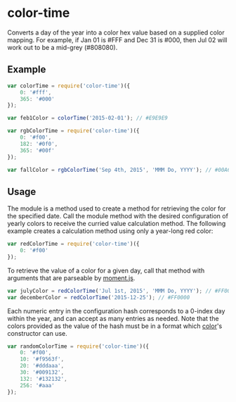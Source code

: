 # color-time
Converts a day of the year into a color hex value based on a supplied color mapping. For example, if Jan 01 is #FFF and Dec 31 is #000, then Jul 02 will work out to be a mid-grey (#808080).

## Example

```javascript
var colorTime = require('color-time')({
    0: '#fff',
    365: '#000'
});

var feb1Color = colorTime('2015-02-01'); // #E9E9E9

var rgbColorTime = require('color-time')({
    0: '#f00',
    182: '#0f0',
    365: '#00f'
});

var fallColor = rgbColorTime('Sep 4th, 2015', 'MMM Do, YYYY'); // #00A659
```

## Usage

The module is a method used to create a method for retrieving the color for the specified date. Call the module method with the desired configuration of yearly colors to receive the curried value calculation method. The following example creates a calculation method using only a year-long red color:

```javascript
var redColorTime = require('color-time')({
    0: '#f00'
});
```

To retrieve the value of a color for a given day, call that method with arguments that are parseable by [moment.js](http://momentjs.com/).

```javascript
var julyColor = redColorTime('Jul 1st, 2015', 'MMM Do, YYYY'); // #FF0000
var decemberColor = redColorTime('2015-12-25'); // #FF0000
```

Each numeric entry in the configuration hash corresponds to a 0-index day within the year, and can accept as many entries as needed. Note that the colors provided as the value of the hash must be in a format which [color](https://github.com/harthur/color)'s constructor can use.

```javascript
var randomColorTime = require('color-time')({
    0: '#f00',
    10: '#f9563f',
    20: '#dddaaa',
    30: '#009132',
    132: '#132132',
    256: '#aaa'
});
```
